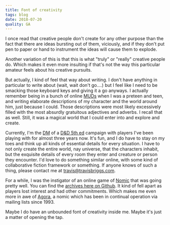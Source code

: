 ```yaml
---
title: Font of creativity
tags: blog
date: 2018-07-20
quality: GA
---
```


I once read that creative people don't create for any other purpose than the fact that there are ideas bursting out of them, viciously, and if they don't put pen to paper or hand to instrument the ideas will cause them to explode.

Another variation of this is that this is what "truly" or "really" creative people do. Which makes it even more insulting if that's not the way this particular amateur feels about his creative pursuits.

But actually, I kind of feel that way about writing. I don't have anything in particular to write about (wait, wait don't go....) but I feel like I need to be smacking those keyboard keys and giving it a go anyways. I actually remember being in a bunch of online [MUDs](https://en.wikipedia.org/wiki/MUD) when I was a preteen and teen, and writing elaborate descriptions of my character and the world around him, just because I could. Those descriptions were most likely excessively filled with the most absurdly gratuitous adjectives and adverbs. I recall that as well. Still, it was a magical world that I could enter into and explore and create.

Currently, I'm the [DM](https://en.wikipedia.org/wiki/Dungeon_Master) of a [D&D 5th ed](https://en.wikipedia.org/wiki/Editions_of_Dungeons_%26_Dragons#Dungeons_&_Dragons_5th_edition) campaign with players I've been playing with for almost three years now. It's fun, and I do have to stay on my toes and think up all kinds of essential details for every situation. I have to not only create the entire world, nay universe, that the characters inhabit, but the exquisite details of every room they enter and creature or person they encounter. I'd love to do something similar online, with some kind of collaborative fiction framework or something. If anyone knows of such a thing, please contact me at [travis@travisbriggs.com](mailto:travis@travisbriggs.com).

For a while, I was the instigator of an online game of [Nomic](https://en.wikipedia.org/wiki/Nomic) that was going pretty well. You can find the [archives here on Github](https://github.com/audiodude/tiny-nomic). It kind of fell apart as players lost interest and had other commitments. Which makes me even more in awe of [Agora](http://agoranomic.org), a nomic which has been in continual operation via mailing lists since 1993.

Maybe I do have an unbounded font of creativity inside me. Maybe it's just a matter of opening the tap.
